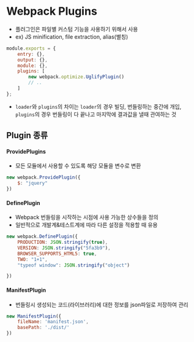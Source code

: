 # Webpack Plugins
- 플러그인은 파일별 커스텀 기능을 사용하기 위해서 사용
- ex) JS minification, file extraction, alias(별칭)
```javascript
module.exports = {
    entry: {},
    output: {},
    module: {},
    plugins: [
        new webpack.optimize.UglifyPlugin()
        // ..
    ]
};
```
- `loader`와 `plugins`의 차이는 `loader`의 경우 빌딩, 번들링하는 중간에 개입, `plugins`의 경우 번들링이 다 끝나고 마지막에 결과값을 낼때 관여하는 것

## Plugin 종류
#### ProvidePlugins
- 모든 모듈에서 사용할 수 있도록 해당 모듈을 변수로 변환
```javascript
new webpack.ProvidePlugin({
    $: "jquery"
})
```

#### DefinePlugin
- Webpack 번들링을 시작하는 시점에 사용 가능한 상수들을 정의
- 일반적으로 개발계&테스트계에 따라 다른 설정을 적용할 때 유용
```javascript
new webpack.DefinePlugin({
    PRODUCTION: JSON.stringify(true),
    VERSION: JSON.stringify("5fa3b9"),
    BROWSER_SUPPORTS_HTML5: true,
    TWO: "1+1",
    "typeof window": JSON.stringify("object")

})
```

#### ManifestPlugin
- 번들링시 생성되는 코드(라이브러리)에 대한 정보를 json파일로 저장하여 관리
```javascript
new ManifestPlugin({
    fileName: 'manifest.json',
    basePath: './dist/'
})
```
